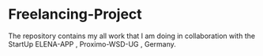 # Freelancing-Project
The repository contains my all work that I am doing in collaboration with the StartUp ELENA-APP , Proximo-WSD-UG , Germany.
